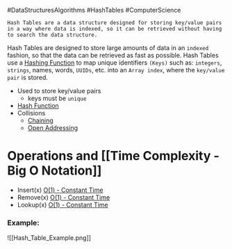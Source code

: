#DataStructuresAlgorithms #HashTables #ComputerScience

```ad-summary
Hash Tables are a data structure designed for storing key/value pairs in a way where data is indexed, so it can be retrieved without having to search the data structure.
```


Hash Tables are designed to store large amounts of data in an `indexed` fashion, so that the data can be retrieved as fast as possible. Hash Tables use a [Hashing Function](Hash%20Function.md) to map unique identifiers `(Keys)` such as: `integers`, `strings`, names, words, `UUIDs`, etc. into an `Array index`, where the `key/value pair` is stored. 

- Used to store key/value pairs
	- keys must be `unique`
- [Hash Function](Hash%20Function.md)
- Collisions
	- [Chaining](Chaining.md)
	- [Open Addressing](Open%20Addressing.md)

# Operations and [[Time Complexity - Big O Notation]]

- Insert(x) [O(1) - Constant Time](Time%20Complexity%20-%20Big%20O%20Notation.md#O%201%20-%20Constant%20Time)
- Remove(x) [O(1) - Constant Time](Time%20Complexity%20-%20Big%20O%20Notation.md#O%201%20-%20Constant%20Time)
- Lookup(x) [O(1) - Constant Time](Time%20Complexity%20-%20Big%20O%20Notation.md#O%201%20-%20Constant%20Time)

### Example:
![[Hash_Table_Example.png]]